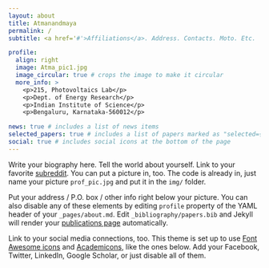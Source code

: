 ```yaml
---
layout: about
title: Atmanandmaya
permalink: /
subtitle: <a href='#'>Affiliations</a>. Address. Contacts. Moto. Etc.

profile:
  align: right
  image: Atma_pic1.jpg
  image_circular: true # crops the image to make it circular
  more_info: >
    <p>215, Photovoltaics Lab</p>
    <p>Dept. of Energy Research</p>
    <p>Indian Institute of Science</p>
    <p>Bengaluru, Karnataka-560012</p>

news: true # includes a list of news items
selected_papers: true # includes a list of papers marked as "selected={true}"
social: true # includes social icons at the bottom of the page
---
```


Write your biography here. Tell the world about yourself. Link to your favorite [subreddit](http://reddit.com). You can put a picture in, too. The code is already in, just name your picture `prof_pic.jpg` and put it in the `img/` folder.

Put your address / P.O. box / other info right below your picture. You can also disable any of these elements by editing `profile` property of the YAML header of your `_pages/about.md`. Edit `_bibliography/papers.bib` and Jekyll will render your [publications page](/al-folio/publications/) automatically.

Link to your social media connections, too. This theme is set up to use [Font Awesome icons](https://fontawesome.com/) and [Academicons](https://jpswalsh.github.io/academicons/), like the ones below. Add your Facebook, Twitter, LinkedIn, Google Scholar, or just disable all of them.
